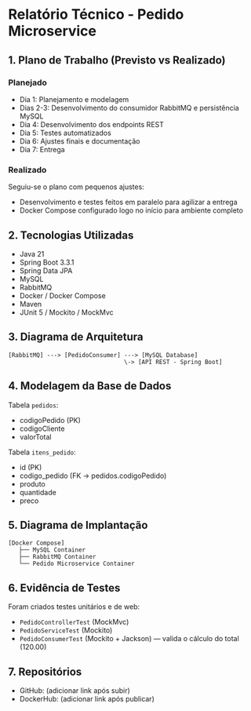 # Relatório Técnico - Pedido Microservice

## 1. Plano de Trabalho (Previsto vs Realizado)
### Planejado
- Dia 1: Planejamento e modelagem
- Dias 2-3: Desenvolvimento do consumidor RabbitMQ e persistência MySQL
- Dia 4: Desenvolvimento dos endpoints REST
- Dia 5: Testes automatizados
- Dia 6: Ajustes finais e documentação
- Dia 7: Entrega

### Realizado
Seguiu-se o plano com pequenos ajustes:
- Desenvolvimento e testes feitos em paralelo para agilizar a entrega
- Docker Compose configurado logo no início para ambiente completo

## 2. Tecnologias Utilizadas
- Java 21
- Spring Boot 3.3.1
- Spring Data JPA
- MySQL
- RabbitMQ
- Docker / Docker Compose
- Maven
- JUnit 5 / Mockito / MockMvc

## 3. Diagrama de Arquitetura
```
[RabbitMQ] ---> [PedidoConsumer] ---> [MySQL Database]
                                 \-> [API REST - Spring Boot]
```

## 4. Modelagem da Base de Dados
Tabela `pedidos`:
- codigoPedido (PK)
- codigoCliente
- valorTotal

Tabela `itens_pedido`:
- id (PK)
- codigo_pedido (FK -> pedidos.codigoPedido)
- produto
- quantidade
- preco

## 5. Diagrama de Implantação
```
[Docker Compose]
   ├── MySQL Container
   ├── RabbitMQ Container
   └── Pedido Microservice Container
```

## 6. Evidência de Testes
Foram criados testes unitários e de web:
- `PedidoControllerTest` (MockMvc)
- `PedidoServiceTest` (Mockito)
- `PedidoConsumerTest` (Mockito + Jackson) — valida o cálculo do total (120.00)

## 7. Repositórios
- GitHub: (adicionar link após subir)
- DockerHub: (adicionar link após publicar)
